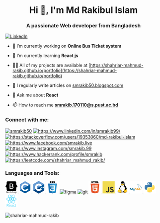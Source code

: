 <h1 align="center">Hi 👋, I'm Md Rakibul Islam</h1>
<h3 align="center">A passionate Web developer from Bangladesh</h3>
<p align="left">
  <a href="https://www.linkedin.com/in/smrakib99" target="_blank">
    <img src="https://img.shields.io/badge/Connect-LinkedIn-blue?style=for-the-badge&logo=linkedin" alt="LinkedIn" />
  </a>
</p>

- 🔭 I’m currently working on **Online Bus Ticket system**

- 🌱 I’m currently learning **React js**

- 👨‍💻 All of my projects are available at [https://shahriar-mahmud-rakib.github.io/portfolio](https://shahriar-mahmud-rakib.github.io/portfolio)

- 📝 I regularly write articles on [smrakib50.blogspot.com](smrakib50.blogspot.com)

- 💬 Ask me about **React**

- 📫 How to reach me **smrakib.170110@s.pust.ac.bd**

<h3 align="left">Connect with me:</h3>
<p align="left">
<a href="https://twitter.com/smrakib50" target="blank"><img align="center" src="https://raw.githubusercontent.com/rahuldkjain/github-profile-readme-generator/master/src/images/icons/Social/twitter.svg" alt="smrakib50" height="30" width="40" /></a>
<a href="https://linkedin.com/in/https://www.linkedin.com/in/smrakib99/" target="blank"><img align="center" src="https://raw.githubusercontent.com/rahuldkjain/github-profile-readme-generator/master/src/images/icons/Social/linked-in-alt.svg" alt="https://www.linkedin.com/in/smrakib99/" height="30" width="40" /></a>
<a href="https://stackoverflow.com/users/https://stackoverflow.com/users/19353060/md-rakibul-islam" target="blank"><img align="center" src="https://raw.githubusercontent.com/rahuldkjain/github-profile-readme-generator/master/src/images/icons/Social/stack-overflow.svg" alt="https://stackoverflow.com/users/19353060/md-rakibul-islam" height="30" width="40" /></a>
<a href="https://fb.com/https://www.facebook.com/smrakib.live" target="blank"><img align="center" src="https://raw.githubusercontent.com/rahuldkjain/github-profile-readme-generator/master/src/images/icons/Social/facebook.svg" alt="https://www.facebook.com/smrakib.live" height="30" width="40" /></a>
<a href="https://instagram.com/https://www.instagram.com/smrakib.99" target="blank"><img align="center" src="https://raw.githubusercontent.com/rahuldkjain/github-profile-readme-generator/master/src/images/icons/Social/instagram.svg" alt="https://www.instagram.com/smrakib.99" height="30" width="40" /></a>
<a href="https://www.hackerrank.com/https://www.hackerrank.com/profile/smrakib" target="blank"><img align="center" src="https://raw.githubusercontent.com/rahuldkjain/github-profile-readme-generator/master/src/images/icons/Social/hackerrank.svg" alt="https://www.hackerrank.com/profile/smrakib" height="30" width="40" /></a>
<a href="https://www.leetcode.com/https://leetcode.com/shahriar_mahmud_rakib/" target="blank"><img align="center" src="https://raw.githubusercontent.com/rahuldkjain/github-profile-readme-generator/master/src/images/icons/Social/leet-code.svg" alt="https://leetcode.com/shahriar_mahmud_rakib/" height="30" width="40" /></a>
</p>

<h3 align="left">Languages and Tools:</h3>
<p align="left"> <a href="https://getbootstrap.com" target="_blank" rel="noreferrer"> <img src="https://raw.githubusercontent.com/devicons/devicon/master/icons/bootstrap/bootstrap-plain-wordmark.svg" alt="bootstrap" width="40" height="40"/> </a> <a href="https://www.cprogramming.com/" target="_blank" rel="noreferrer"> <img src="https://raw.githubusercontent.com/devicons/devicon/master/icons/c/c-original.svg" alt="c" width="40" height="40"/> </a> <a href="https://www.w3schools.com/cpp/" target="_blank" rel="noreferrer"> <img src="https://raw.githubusercontent.com/devicons/devicon/master/icons/cplusplus/cplusplus-original.svg" alt="cplusplus" width="40" height="40"/> </a> <a href="https://www.w3schools.com/css/" target="_blank" rel="noreferrer"> <img src="https://raw.githubusercontent.com/devicons/devicon/master/icons/css3/css3-original-wordmark.svg" alt="css3" width="40" height="40"/> </a> <a href="https://www.figma.com/" target="_blank" rel="noreferrer"> <img src="https://www.vectorlogo.zone/logos/figma/figma-icon.svg" alt="figma" width="40" height="40"/> </a> <a href="https://git-scm.com/" target="_blank" rel="noreferrer"> <img src="https://www.vectorlogo.zone/logos/git-scm/git-scm-icon.svg" alt="git" width="40" height="40"/> </a> <a href="https://www.w3.org/html/" target="_blank" rel="noreferrer"> <img src="https://raw.githubusercontent.com/devicons/devicon/master/icons/html5/html5-original-wordmark.svg" alt="html5" width="40" height="40"/> </a> <a href="https://developer.mozilla.org/en-US/docs/Web/JavaScript" target="_blank" rel="noreferrer"> <img src="https://raw.githubusercontent.com/devicons/devicon/master/icons/javascript/javascript-original.svg" alt="javascript" width="40" height="40"/> </a> <a href="https://www.linux.org/" target="_blank" rel="noreferrer"> <img src="https://raw.githubusercontent.com/devicons/devicon/master/icons/linux/linux-original.svg" alt="linux" width="40" height="40"/> </a> <a href="https://www.mysql.com/" target="_blank" rel="noreferrer"> <img src="https://raw.githubusercontent.com/devicons/devicon/master/icons/mysql/mysql-original-wordmark.svg" alt="mysql" width="40" height="40"/> </a> <a href="https://www.python.org" target="_blank" rel="noreferrer"> <img src="https://raw.githubusercontent.com/devicons/devicon/master/icons/python/python-original.svg" alt="python" width="40" height="40"/> </a> <a href="https://reactjs.org/" target="_blank" rel="noreferrer"> <img src="https://raw.githubusercontent.com/devicons/devicon/master/icons/react/react-original-wordmark.svg" alt="react" width="40" height="40"/> </a> </p>

<p><img align="center" src="https://github-readme-stats.vercel.app/api/top-langs?username=shahriar-mahmud-rakib&show_icons=true&locale=en&layout=compact" alt="shahriar-mahmud-rakib" /></p>
